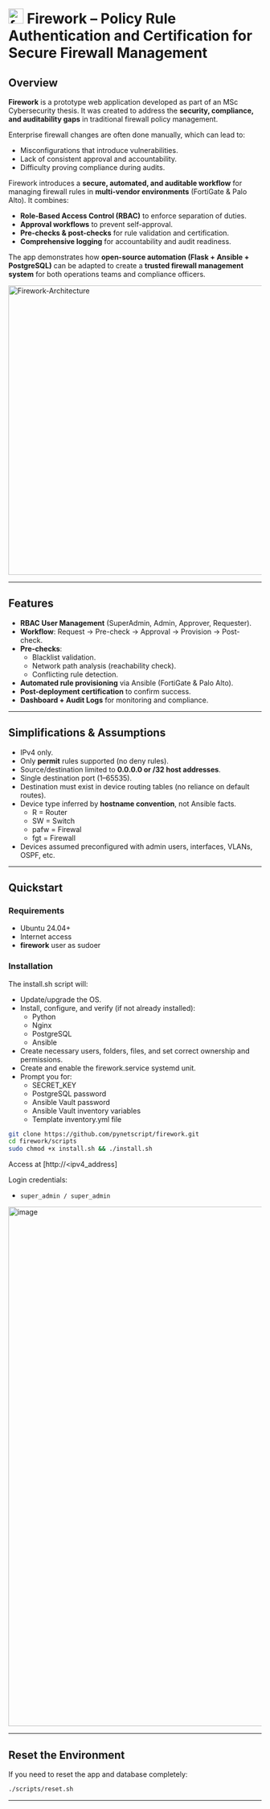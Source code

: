 # <img width="30" height="30" alt="favicon" src="https://github.com/user-attachments/assets/7c2c2f10-88b4-481d-8f05-fa4dd45754eb" /> Firework – Policy Rule Authentication and Certification for Secure Firewall Management  

## Overview  
**Firework** is a prototype web application developed as part of an MSc Cybersecurity thesis. It was created to address the **security, compliance, and auditability gaps** in traditional firewall policy management.  

Enterprise firewall changes are often done manually, which can lead to:  
- Misconfigurations that introduce vulnerabilities.  
- Lack of consistent approval and accountability.  
- Difficulty proving compliance during audits.  

Firework introduces a **secure, automated, and auditable workflow** for managing firewall rules in **multi-vendor environments** (FortiGate & Palo Alto). It combines:  
- **Role-Based Access Control (RBAC)** to enforce separation of duties.  
- **Approval workflows** to prevent self-approval.  
- **Pre-checks & post-checks** for rule validation and certification.  
- **Comprehensive logging** for accountability and audit readiness.  

The app demonstrates how **open-source automation (Flask + Ansible + PostgreSQL)** can be adapted to create a **trusted firewall management system** for both operations teams and compliance officers.

<img width="750" height="575" alt="Firework-Architecture" src="https://github.com/user-attachments/assets/7c2bb17f-3e6f-4332-8f29-3bd3bb9069cd" />


---

## Features  
- **RBAC User Management** (SuperAdmin, Admin, Approver, Requester).  
- **Workflow**: Request → Pre-check → Approval → Provision → Post-check.  
- **Pre-checks**:
  - Blacklist validation.  
  - Network path analysis (reachability check).  
  - Conflicting rule detection.  
- **Automated rule provisioning** via Ansible (FortiGate & Palo Alto).  
- **Post-deployment certification** to confirm success.  
- **Dashboard + Audit Logs** for monitoring and compliance.  

---

## Simplifications & Assumptions  
- IPv4 only.  
- Only **permit** rules supported (no deny rules).  
- Source/destination limited to **0.0.0.0 or /32 host addresses**.  
- Single destination port (1–65535).  
- Destination must exist in device routing tables (no reliance on default routes).  
- Device type inferred by **hostname convention**, not Ansible facts.
  - R = Router
  - SW = Switch
  - pafw = Firewal
  - fgt = Firewall
- Devices assumed preconfigured with admin users, interfaces, VLANs, OSPF, etc.  

---

## Quickstart  

### Requirements  
- Ubuntu 24.04+
- Internet access
- **firework** user as sudoer

### Installation
The install.sh script will:
- Update/upgrade the OS.
- Install, configure, and verify (if not already installed):
  - Python
  - Nginx
  - PostgreSQL
  - Ansible
- Create necessary users, folders, files, and set correct ownership and permissions.
- Create and enable the firework.service systemd unit.
- Prompt you for:
  - SECRET_KEY
  - PostgreSQL password
  - Ansible Vault password
  - Ansible Vault inventory variables
  - Template inventory.yml file

```bash
git clone https://github.com/pynetscript/firework.git
cd firework/scripts
sudo chmod +x install.sh && ./install.sh
```

Access at [http://<ipv4_address]

Login credentials:
- `super_admin / super_admin`

<img width="1920" height="1032" alt="image" src="https://github.com/user-attachments/assets/adc9e3ba-7d86-4c75-a2b9-f9aaeded9159" />

---

## Reset the Environment  
If you need to reset the app and database completely:

```bash
./scripts/reset.sh
```

---
